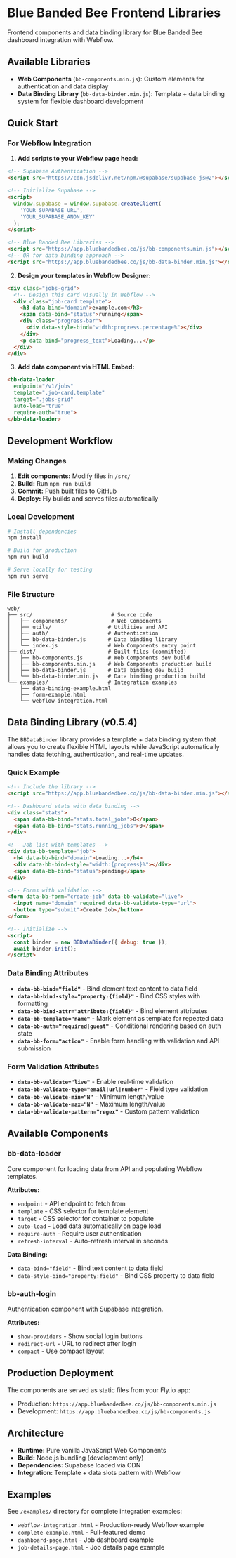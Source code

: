 # Blue Banded Bee Frontend Libraries

Frontend components and data binding library for Blue Banded Bee dashboard integration with Webflow.

## Available Libraries

- **Web Components** (`bb-components.min.js`): Custom elements for authentication and data display
- **Data Binding Library** (`bb-data-binder.min.js`): Template + data binding system for flexible dashboard development

## Quick Start

### For Webflow Integration

1. **Add scripts to your Webflow page head:**

```html
<!-- Supabase Authentication -->
<script src="https://cdn.jsdelivr.net/npm/@supabase/supabase-js@2"></script>

<!-- Initialize Supabase -->
<script>
  window.supabase = window.supabase.createClient(
    'YOUR_SUPABASE_URL',
    'YOUR_SUPABASE_ANON_KEY'
  );
</script>

<!-- Blue Banded Bee Libraries -->
<script src="https://app.bluebandedbee.co/js/bb-components.min.js"></script>
<!-- OR for data binding approach -->
<script src="https://app.bluebandedbee.co/js/bb-data-binder.min.js"></script>
```

2. **Design your templates in Webflow Designer:**

```html
<div class="jobs-grid">
  <!-- Design this card visually in Webflow -->
  <div class="job-card template">
    <h3 data-bind="domain">example.com</h3>
    <span data-bind="status">running</span>
    <div class="progress-bar">
      <div data-style-bind="width:progress.percentage%"></div>
    </div>
    <p data-bind="progress_text">Loading...</p>
  </div>
</div>
```

3. **Add data component via HTML Embed:**

```html
<bb-data-loader 
  endpoint="/v1/jobs"
  template=".job-card.template"
  target=".jobs-grid"
  auto-load="true"
  require-auth="true">
</bb-data-loader>
```

## Development Workflow

### Making Changes

1. **Edit components:** Modify files in `/src/`
2. **Build:** Run `npm run build`
3. **Commit:** Push built files to GitHub
4. **Deploy:** Fly builds and serves files automatically

### Local Development

```bash
# Install dependencies
npm install

# Build for production
npm run build

# Serve locally for testing
npm run serve
```

### File Structure

```
web/
├── src/                         # Source code
│   ├── components/              # Web Components
│   ├── utils/                  # Utilities and API
│   ├── auth/                   # Authentication
│   ├── bb-data-binder.js       # Data binding library
│   └── index.js                # Web Components entry point
├── dist/                       # Built files (committed)
│   ├── bb-components.js        # Web Components dev build
│   ├── bb-components.min.js    # Web Components production build
│   ├── bb-data-binder.js       # Data binding dev build
│   └── bb-data-binder.min.js   # Data binding production build
└── examples/                   # Integration examples
    ├── data-binding-example.html
    ├── form-example.html
    └── webflow-integration.html
```

## Data Binding Library (v0.5.4)

The `BBDataBinder` library provides a template + data binding system that allows you to create flexible HTML layouts while JavaScript automatically handles data fetching, authentication, and real-time updates.

### Quick Example

```html
<!-- Include the library -->
<script src="https://app.bluebandedbee.co/js/bb-data-binder.min.js"></script>

<!-- Dashboard stats with data binding -->
<div class="stats">
  <span data-bb-bind="stats.total_jobs">0</span>
  <span data-bb-bind="stats.running_jobs">0</span>
</div>

<!-- Job list with templates -->
<div data-bb-template="job">
  <h4 data-bb-bind="domain">Loading...</h4>
  <div data-bb-bind-style="width:{progress}%"></div>
  <span data-bb-bind="status">pending</span>
</div>

<!-- Forms with validation -->
<form data-bb-form="create-job" data-bb-validate="live">
  <input name="domain" required data-bb-validate-type="url">
  <button type="submit">Create Job</button>
</form>

<!-- Initialize -->
<script>
  const binder = new BBDataBinder({ debug: true });
  await binder.init();
</script>
```

### Data Binding Attributes

- **`data-bb-bind="field"`** - Bind element text content to data field
- **`data-bb-bind-style="property:{field}"`** - Bind CSS styles with formatting
- **`data-bb-bind-attr="attribute:{field}"`** - Bind element attributes
- **`data-bb-template="name"`** - Mark element as template for repeated data
- **`data-bb-auth="required|guest"`** - Conditional rendering based on auth state
- **`data-bb-form="action"`** - Enable form handling with validation and API submission

### Form Validation Attributes

- **`data-bb-validate="live"`** - Enable real-time validation
- **`data-bb-validate-type="email|url|number"`** - Field type validation
- **`data-bb-validate-min="N"`** - Minimum length/value
- **`data-bb-validate-max="N"`** - Maximum length/value
- **`data-bb-validate-pattern="regex"`** - Custom pattern validation

## Available Components

### bb-data-loader

Core component for loading data from API and populating Webflow templates.

**Attributes:**
- `endpoint` - API endpoint to fetch from
- `template` - CSS selector for template element
- `target` - CSS selector for container to populate
- `auto-load` - Load data automatically on page load
- `require-auth` - Require user authentication
- `refresh-interval` - Auto-refresh interval in seconds

**Data Binding:**
- `data-bind="field"` - Bind text content to data field
- `data-style-bind="property:field"` - Bind CSS property to data field

### bb-auth-login

Authentication component with Supabase integration.

**Attributes:**
- `show-providers` - Show social login buttons
- `redirect-url` - URL to redirect after login
- `compact` - Use compact layout

## Production Deployment

The components are served as static files from your Fly.io app:

- Production: `https://app.bluebandedbee.co/js/bb-components.min.js`
- Development: `https://app.bluebandedbee.co/js/bb-components.js`

## Architecture

- **Runtime:** Pure vanilla JavaScript Web Components
- **Build:** Node.js bundling (development only)
- **Dependencies:** Supabase loaded via CDN
- **Integration:** Template + data slots pattern with Webflow

## Examples

See `/examples/` directory for complete integration examples:

- `webflow-integration.html` - Production-ready Webflow example
- `complete-example.html` - Full-featured demo
- `dashboard-page.html` - Job dashboard example
- `job-details-page.html` - Job details page example